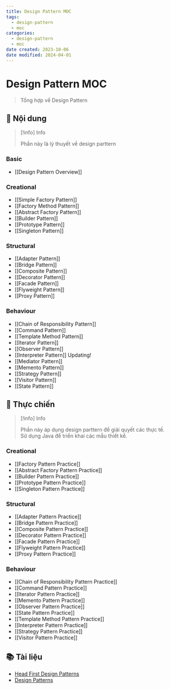 ```yaml
---
title: Design Pattern MOC
tags:
  - design-pattern
  - moc
categories:
  - design-pattern
  - moc
date created: 2023-10-06
date modified: 2024-04-01
---
```


# Design Pattern MOC

> Tổng hợp về Design Pattern

## 📖 Nội dung

> [!info] Info
>
> Phần này là lý thuyết về design parttern

### Basic

- [[Design Pattern Overview]]

### Creational

- [[Simple Factory Pattern]]
- [[Factory Method Pattern]]
- [[Abstract Factory Pattern]]
- [[Builder Pattern]]
- [[Prototype Pattern]]
- [[Singleton Pattern]]

### Structural

- [[Adapter Pattern]]
- [[Bridge Pattern]]
- [[Composite Pattern]]
- [[Decorator Pattern]]
- [[Facade Pattern]]
- [[Flyweight Pattern]]
- [[Proxy Pattern]]

### Behaviour

- [[Chain of Responsibility Pattern]]
- [[Command Pattern]]
- [[Template Method Pattern]]
- [[Iterator Pattern]]
- [[Observer Pattern]]
- [[Interpreter Pattern]] Updating!
- [[Mediator Pattern]]
- [[Memento Pattern]]
- [[Strategy Pattern]]
- [[Visitor Pattern]]
- [[State Pattern]]

## 🚚 Thực chiến

> [!info] Info
>
>  Phần này áp dụng design parttern để giải quyết các thực tế.  
>  Sử dụng Java để triển khai các mẫu thiết kế.

### Creational

- [[Factory Pattern Practice]]
- [[Abstract Factory Pattern Practice]]
- [[Builder Pattern Practice]]
- [[Prototype Pattern Practice]]
- [[Singleton Pattern Practice]]

### Structural

- [[Adapter Pattern Practice]]
- [[Bridge Pattern Practice]]
- [[Composite Pattern Practice]]
- [[Decorator Pattern Practice]]
- [[Facade Pattern Practice]]
- [[Flyweight Pattern Practice]]
- [[Proxy Pattern Practice]]

### Behaviour

- [[Chain of Responsibility Pattern Practice]]
- [[Command Pattern Practice]]
- [[Iterator Pattern Practice]]
- [[Memento Pattern Practice]]
- [[Observer Pattern Practice]]
- [[State Pattern Practice]]
- [[Template Method Pattern Practice]]
- [[Interpreter Pattern Practice]]
- [[Strategy Pattern Practice]]
- [[Visitor Pattern Practice]]

## 📚 Tài liệu

- [Head First Design Patterns](https://www.amazon.com/Head-First-Design-Patterns-Brain-Friendly/dp/0596007124)
- [Design Patterns](https://refactoring.guru/design-patterns)
